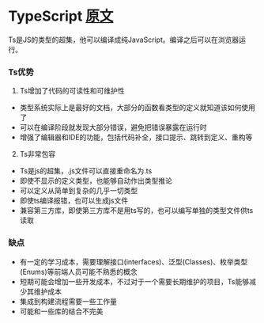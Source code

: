 # TypeScript  [原文](https://ts.xcatliu.com/)

Ts是JS的类型的超集，他可以编译成纯JavaScript。编译之后可以在浏览器运行。

### Ts优势
1. Ts增加了代码的可读性和可维护性
- 类型系统实际上是最好的文档，大部分的函数看类型的定义就知道该如何使用了
- 可以在编译阶段就发现大部分错误，避免把错误暴露在运行时
- 增强了编辑器和IDE的功能，包括代码补全，接口提示、跳转到定义、重构等

2. Ts非常包容
- Ts是js的超集，.js文件可以直接重命名为.ts
- 即使不显示的定义类型，也能够自动作出类型推论
- 可以定义从简单到复杂的几乎一切类型
- 即使ts编译报错，也可以生成js文件
- 兼容第三方库，即使第三方库不是用ts写的，也可以编写单独的类型文件供ts读取

### 缺点
- 有一定的学习成本，需要理解接口(interfaces)、泛型(Classes)、枚举类型(Enums)等前端人员可能不熟悉的概念
- 短期可能会增加一些开发成本，不过对于一个需要长期维护的项目，Ts能够减少其维护成本
- 集成到构建流程需要一些工作量
- 可能和一些库的结合不完美